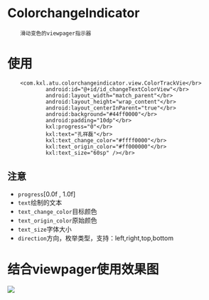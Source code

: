ColorchangeIndicator
===
        滑动变色的viewpager指示器

使用
===
        <com.kxl.atu.colorchangeindicator.view.ColorTrackVie</br>
                android:id="@+id/id_changeTextColorView"</br>
                android:layout_width="match_parent"</br>
                android:layout_height="wrap_content"</br>
                android:layout_centerInParent="true"</br>
                android:background="#44ff0000"</br>
                android:padding="10dp"</br>
                kxl:progress="0"</br>
                kxl:text="孔祥磊"</br>
                kxl:text_change_color="#ffff0000"</br>
                kxl:text_origin_color="#ff000000"</br>
                kxl:text_size="60sp" /></br>

## 注意
* `progress`[0.0f , 1.0f]</br>
* `text`绘制的文本</br>
* `text_change_color`目标颜色</br>
* `text_origin_color`原始颜色</br>
* `text_size`字体大小</br>
* `direction`方向，枚举类型，支持：left,right,top,bottom</br>

结合viewpager使用效果图
====
![](https://raw.githubusercontent.com/hongyangAndroid/ColorTrackView/master/sample_ColorTrackeView/changecolortvdemo.gif)
        
